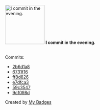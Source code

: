 <img src="https://my-badges.github.io/my-badges/evening-commits.png" alt="I commit in the evening." title="I commit in the evening." width="128">
<strong>I commit in the evening.</strong>
<br><br>

Commits:

- <a href="https://github.com/jasminebro/Python_AOU/commit/2b6d1a8ff3f8d0568b23ab643fe3edc9961f068f">2b6d1a8</a>
- <a href="https://github.com/jasminebro/Python_AOU/commit/6731f16dc0e824281167ae684257a2f150b2294c">6731f16</a>
- <a href="https://github.com/jasminebro/Python_AOU/commit/ff8d82623819d688c4f7384d98550d2b1caf4b35">ff8d826</a>
- <a href="https://github.com/jasminebro/Python_AOU/commit/e7dfca34364284981eb31c5ac1f8a158e7426bfa">e7dfca3</a>
- <a href="https://github.com/jasminebro/Python_AOU/commit/59c3547bace820d23c38fc415093c2fb6f69ebcd">59c3547</a>
- <a href="https://github.com/jasminebro/Computational-Phylogenetics-Course/commit/9cf098d83fbf93c809826b5667a261716908006c">9cf098d</a>


Created by <a href="https://github.com/my-badges/my-badges">My Badges</a>
